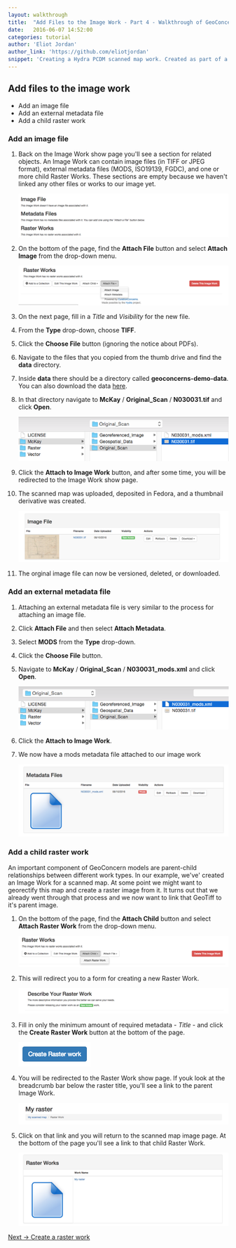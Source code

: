 ```yaml
---
layout: walkthrough
title:  "Add Files to the Image Work - Part 4 - Walkthrough of GeoConcerns"
date:   2016-06-07 14:52:00
categories: tutorial
author: 'Eliot Jordan'
author_link: 'https://github.com/eliotjordan'
snippet: 'Creating a Hydra PCDM scanned map work. Created as part of a tutorial series given as Walkthrough of GeoConcerns'
---
```


## Add files to the image work
  - Add an image file
  - Add an external metadata file
  - Add a child raster work

### Add an image file

1. Back on the Image Work show page you'll see a section for related objects. An Image Work can contain image files (in TIFF or JPEG format), external metadata files (MODS, ISO19139, FGDC), and one or more child Raster Works. These sections are empty because we haven't linked any other files or works to our image yet.

   ![members](/images/members.png)

1. On the bottom of the page, find the **Attach File** button and select **Attach Image** from the drop-down menu.

   ![add_image_file](/images/add_image_file.png)
1. On the next page, fill in a *Title* and *Visibility* for the new file.
1. From the **Type** drop-down, choose **TIFF**.
1. Click the **Choose File** button (ignoring the notice about PDFs).
1. Navigate to the files that you copied from the thumb drive and find the **data** directory.
1. Inside **data** there should be a directory called **geoconcerns-demo-data**. You can also download the data [here](https://github.com/geoconcerns/geoconcerns-demo-data/archive/master.zip).
1. In that directory navigate to **McKay** / **Original_Scan** / **N030031.tif** and click **Open**.

   ![orginial_tiff_path](/images/orginial_tiff_path.png)
1. Click the **Attach to Image Work** button, and after some time, you will be redirected to the Image Work show page.
1. The scanned map was uploaded, deposited in Fedora, and a thumbnail derivative was created.

   ![image_file](/images/image_file.png)
1. The orginal image file can now be versioned, deleted, or downloaded.

### Add an external metadata file

1. Attaching an external metadata file is very similar to the process for attaching an image file.
1. Click **Attach File** and then select **Attach Metadata**.
1. Select **MODS** from the **Type** drop-down.
1. Click the **Choose File** button.
1. Navigate to **McKay** / **Original_Scan** / **N030031_mods.xml** and click **Open**.

   ![mods_path](/images/mods_path.png)
1. Click the **Attach to Image Work**.
1. We now have a mods metadata file attached to our image work

   ![mods_file](/images/mods_file.png)

### Add a child raster work

An important component of GeoConcern models are parent-child relationships between different work types. In our example, we've' created an Image Work for a scanned map. At some point we might want to georectify this map and create a raster image from it. It turns out that we already went through that process and we now want to link that GeoTiff to it's parent image. 

1. On the bottom of the page, find the **Attach Child** button and select **Attach Raster Work** from the drop-down menu.

   ![add_child_raster](/images/add_child_raster.png)

1. This will redirect you to a form for creating a new Raster Work.
   
   ![new_raster_page](/images/new_raster_page.png)
1. Fill in only the minimum amount of required metadata - *Title* - and click the **Create Raster Work** button at the bottom of the page.

   ![create_raster_work](/images/create_raster_work.png)
1. You will be redirected to the Raster Work show page. If youk look at the breadcrumb bar below the raster title, you'll see a link to the parent Image Work.

   ![child_raster_work](/images/child_raster_work.png)

1. Click on that link and you will return to the scanned map image page. At the bottom of the page you'll see a link to that child Raster Work.

   ![all_child_raster_works](/images/all_child_raster_works.png)

<div class='flash-notice'>
  <a href="{% post_url 2016-06-07-create-a-raster-work %}">Next → Create a raster work</a>
</div>
